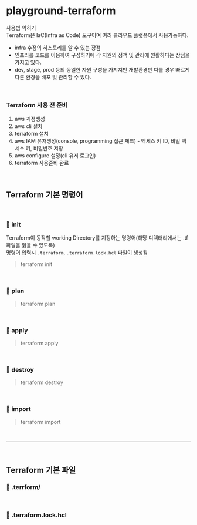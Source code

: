 # playground-terraform
사용법 익히기  
Terraform은 IaC(Infra as Code) 도구이며 여러 클라우드 플랫폼에서 사용가능하다.
- infra 수정의 히스토리를 알 수 있는 장점
- 인프라를 코드를 이용하여 구성하기에 각 자원의 정책 및 관리에 원활하다는 장점을 가지고 있다.
- dev, stage, prod 등의 동일한 자원 구성을 가지지만 개발환경만 다를 경우 빠르게 다른 환경을 배포 및 관리할 수 있다.

<br />

### **Terraform 사용 전 준비**
1. aws 계정생성
2. aws cli 설치
3. terraform 설치
4. aws IAM 유저생성(console, programming 접근 체크) - 액세스 키 ID, 비밀 액세스 키, 비밀번호 저장
5. aws configure 설정(cli 유저 로그인)
6. terraform 사용준비 완료  

<br />

## **Terraform 기본 명령어**
<br />

### **🤔 init**
Terraform이 동작할 working Directory를 지정하는 명령어(해당 디렉터리에서는 .tf 파일을 읽을 수 있도록)  
명령어 입력시 `.terraform`, `.terraform.lock.hcl` 파일이 생성됨
> terraform init

<br />

### **🤔 plan**
> terraform plan


<br />

### **🤔 apply**
> terraform apply


<br />

### **🤔 destroy**
> terraform destroy


<br />

### **🤔 import**
> terraform import




<br />
<hr>
<br />

## **Terraform 기본 파일**


### **🤔 .terrform/**

<br />

### **🤔 .terraform.lock.hcl**